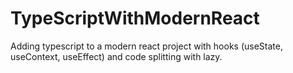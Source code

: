 # TypeScriptWithModernReact
Adding typescript to a modern react project with hooks (useState, useContext, useEffect) and code splitting with lazy.

